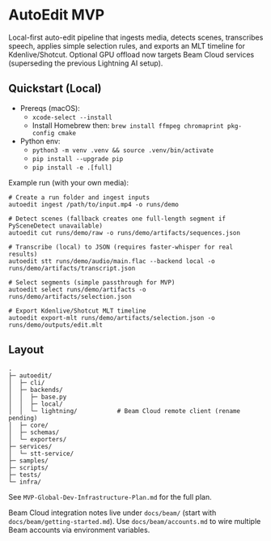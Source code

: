 # AutoEdit MVP

Local-first auto-edit pipeline that ingests media, detects scenes, transcribes speech, applies simple selection rules, and exports an MLT timeline for Kdenlive/Shotcut. Optional GPU offload now targets Beam Cloud services (superseding the previous Lightning AI setup).

## Quickstart (Local)

- Prereqs (macOS):
  - `xcode-select --install`
  - Install Homebrew then: `brew install ffmpeg chromaprint pkg-config cmake`
- Python env:
  - `python3 -m venv .venv && source .venv/bin/activate`
  - `pip install --upgrade pip`
  - `pip install -e .[full]`

Example run (with your own media):

```
# Create a run folder and ingest inputs
autoedit ingest /path/to/input.mp4 -o runs/demo

# Detect scenes (fallback creates one full-length segment if PySceneDetect unavailable)
autoedit cut runs/demo/raw -o runs/demo/artifacts/sequences.json

# Transcribe (local) to JSON (requires faster-whisper for real results)
autoedit stt runs/demo/audio/main.flac --backend local -o runs/demo/artifacts/transcript.json

# Select segments (simple passthrough for MVP)
autoedit select runs/demo/artifacts -o runs/demo/artifacts/selection.json

# Export Kdenlive/Shotcut MLT timeline
autoedit export-mlt runs/demo/artifacts/selection.json -o runs/demo/outputs/edit.mlt
```

## Layout

```
.
├─ autoedit/
│  ├─ cli/
│  ├─ backends/
│  │  ├─ base.py
│  │  ├─ local/
│  │  └─ lightning/           # Beam Cloud remote client (rename pending)
│  ├─ core/
│  ├─ schemas/
│  └─ exporters/
├─ services/
│  └─ stt-service/
├─ samples/
├─ scripts/
├─ tests/
└─ infra/
```

See `MVP-Global-Dev-Infrastructure-Plan.md` for the full plan.

Beam Cloud integration notes live under `docs/beam/` (start with `docs/beam/getting-started.md`). Use `docs/beam/accounts.md` to wire multiple Beam accounts via environment variables.
